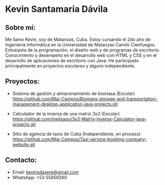 # Kevin Santamaria Dávila

## Sobre mí:

Me llamo Kevin, soy de Matanzas, Cuba. Estoy cursando el 2do año de Ingeniería Informática en la Universidad de Matanzas Camilo Cienfuegos. Entusiasta de la programación, el diseño web y de programas de escritorio. Conocimiento y desempeño en el desarrollo web con HTML y CSS y en el desarrollo de aplicaciones de escritorio con Java. He participado principalmente en proyectos escolares y alguno independiente.

## Proyectos:

+ Sistema de gestión y almacenamiento de biomasa (Escolar)
https://github.com/Mai-Campos/Biomass-storage-and-transportation-management-desktop-application-java-projects.git

+ Calculador de la inversa de una matriz 3x3 (Escolar)
https://github.com/melisapo/3x3-Matrix-Inverse-Calculator-java-projects.git

+ Sitio de agencia de taxis de Cuba (Independiente, en proceso)
https://github.com/Mai-Campos/Taxi-service-booking-company-website.git

## Contacto:

- Email: kevinsdasere@gmail.com
- WhatsApp: +53 55859260
